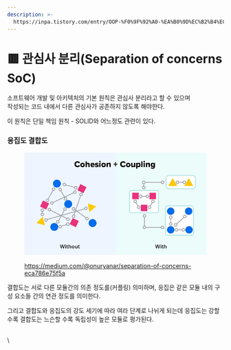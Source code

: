```yaml
---
description: >-
  https://inpa.tistory.com/entry/OOP-%F0%9F%92%A0-%EA%B0%9D%EC%B2%B4%EC%9D%98-%EA%B2%B0%ED%95%A9%EB%8F%84-%EC%9D%91%EC%A7%91%EB%8F%84-%EC%9D%98%EB%AF%B8%EC%99%80-%EB%8B%A8%EA%B3%84-%EC%9D%B4%ED%95%B4%ED
---
```


# 🟥 관심사 분리(Separation of concerns SoC)

소프트웨어 개발 및 아키텍처의 기본 원칙은 관심사 분리라고 할 수 있으며\
작성되는 코드 내에서 다른 관심사가 공존하지 않도록 해야한다.

이 원칙은 단일 책임 원칙 - SOLID와 어느정도 관련이 있다.



### 응집도 결합도

<figure><img src="../.gitbook/assets/image.png" alt=""><figcaption><p><a href="https://medium.com/@onuryanar/separation-of-concerns-eca786e75f5a">https://medium.com/@onuryanar/separation-of-concerns-eca786e75f5a</a></p></figcaption></figure>

결합도는  서로 다른 모듈간의 의존 정도를(커플링) 의미하며,  응집은 같은 모듈 내의 구성 요소들 간의 연관 정도를 의미한다.

그리고 결합도와 응집도의 강도 세기에 따라 여라 단계로 나뉘게 되는데 응집도는 강할수록 결합도는 느슨할 수록 독립성이 높은 모듈로 평가된다.



\
\
